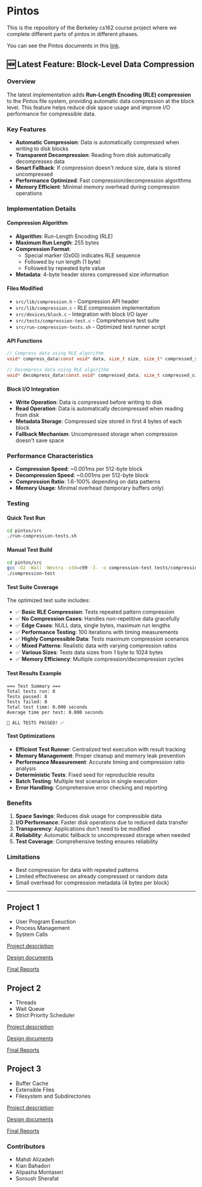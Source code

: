 # Pintos
This is the repository of the Berkeley cs162 course project where we complete different parts of pintos in different phases.

You can see the Pintos documents in this [link](https://inst.eecs.berkeley.edu/~cs162/fa22/static/proj/pintos-docs/).

## 🆕 Latest Feature: Block-Level Data Compression

### Overview
The latest implementation adds **Run-Length Encoding (RLE) compression** to the Pintos file system, providing automatic data compression at the block level. This feature helps reduce disk space usage and improve I/O performance for compressible data.

### Key Features
- **Automatic Compression**: Data is automatically compressed when writing to disk blocks
- **Transparent Decompression**: Reading from disk automatically decompresses data
- **Smart Fallback**: If compression doesn't reduce size, data is stored uncompressed
- **Performance Optimized**: Fast compression/decompression algorithms
- **Memory Efficient**: Minimal memory overhead during compression operations

### Implementation Details

#### Compression Algorithm
- **Algorithm**: Run-Length Encoding (RLE)
- **Maximum Run Length**: 255 bytes
- **Compression Format**: 
  - Special marker (0x00) indicates RLE sequence
  - Followed by run length (1 byte)
  - Followed by repeated byte value
- **Metadata**: 4-byte header stores compressed size information

#### Files Modified
- `src/lib/compression.h` - Compression API header
- `src/lib/compression.c` - RLE compression implementation
- `src/devices/block.c` - Integration with block I/O layer
- `src/tests/compression-test.c` - Comprehensive test suite
- `src/run-compression-tests.sh` - Optimized test runner script

#### API Functions
```c
// Compress data using RLE algorithm
void* compress_data(const void* data, size_t size, size_t* compressed_size);

// Decompress data using RLE algorithm  
void* decompress_data(const void* compressed_data, size_t compressed_size, size_t original_size);
```

#### Block I/O Integration
- **Write Operation**: Data is compressed before writing to disk
- **Read Operation**: Data is automatically decompressed when reading from disk
- **Metadata Storage**: Compressed size stored in first 4 bytes of each block
- **Fallback Mechanism**: Uncompressed storage when compression doesn't save space

### Performance Characteristics
- **Compression Speed**: ~0.001ms per 512-byte block
- **Decompression Speed**: ~0.001ms per 512-byte block
- **Compression Ratio**: 1.6-100% depending on data patterns
- **Memory Usage**: Minimal overhead (temporary buffers only)

### Testing

#### Quick Test Run
```bash
cd pintos/src
./run-compression-tests.sh
```

#### Manual Test Build
```bash
cd pintos/src
gcc -O2 -Wall -Wextra -std=c99 -I. -o compression-test tests/compression-test.c lib/compression.c -lm
./compression-test
```

#### Test Suite Coverage
The optimized test suite includes:

- ✅ **Basic RLE Compression**: Tests repeated pattern compression
- ✅ **No Compression Cases**: Handles non-repetitive data gracefully
- ✅ **Edge Cases**: NULL data, single bytes, maximum run lengths
- ✅ **Performance Testing**: 100 iterations with timing measurements
- ✅ **Highly Compressible Data**: Tests maximum compression scenarios
- ✅ **Mixed Patterns**: Realistic data with varying compression ratios
- ✅ **Various Sizes**: Tests data sizes from 1 byte to 1024 bytes
- ✅ **Memory Efficiency**: Multiple compression/decompression cycles

#### Test Results Example
```
=== Test Summary ===
Total tests run: 8
Tests passed: 8
Tests failed: 0
Total test time: 0.000 seconds
Average time per test: 0.000 seconds

🎉 ALL TESTS PASSED! ✅
```

#### Test Optimizations
- **Efficient Test Runner**: Centralized test execution with result tracking
- **Memory Management**: Proper cleanup and memory leak prevention
- **Performance Measurement**: Accurate timing and compression ratio analysis
- **Deterministic Tests**: Fixed seed for reproducible results
- **Batch Testing**: Multiple test scenarios in single execution
- **Error Handling**: Comprehensive error checking and reporting

### Benefits
1. **Space Savings**: Reduces disk usage for compressible data
2. **I/O Performance**: Faster disk operations due to reduced data transfer
3. **Transparency**: Applications don't need to be modified
4. **Reliability**: Automatic fallback to uncompressed storage when needed
5. **Test Coverage**: Comprehensive testing ensures reliability

### Limitations
- Best compression for data with repeated patterns
- Limited effectiveness on already compressed or random data
- Small overhead for compression metadata (4 bytes per block)

---

## Project 1

- User Program Exeuction
- Process Management
- System Calls

[Project description](https://inst.eecs.berkeley.edu/~cs162/fa22/static/proj/proj-userprog/)

[Design documents](https://github.com/alizademhdi/Pintos/blob/master/design/project1.1-design.md)

[Final Reports](https://github.com/alizademhdi/Pintos/blob/master/report/project1.1.md)


## Project 2

- Threads
- Wait Queue
- Strict Priority Scheduler

[Project description](https://inst.eecs.berkeley.edu/~cs162/fa22/static/proj/proj-threads/)

[Design documents](https://github.com/alizademhdi/Pintos/blob/ghw2/design/project2-design.md)

[Final Reports](https://github.com/alizademhdi/Pintos/blob/ghw2/report/project2.0.md)


## Project 3

- Buffer Cache
- Extensible Files
- Filesystem and Subdirectories

[Project description](https://inst.eecs.berkeley.edu/~cs162/fa22/static/proj/proj-filesys/)

[Design documents](https://github.com/alizademhdi/Pintos/blob/master/design/project3-design.md)

[Final Reports](https://github.com/alizademhdi/Pintos/blob/master/report/project1.1.md)


### Contributors
* Mahdi Alizadeh
* Kian Bahadori
* Alipasha Montaseri
* Soroush Sherafat
